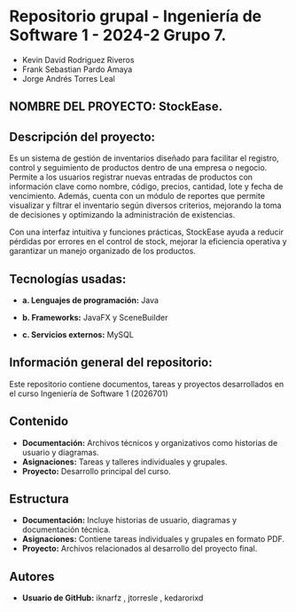 # Repositorio grupal - Ingeniería de Software 1 - 2024-2 Grupo 7.
- Kevin David Rodriguez Riveros
- Frank Sebastian Pardo Amaya
- Jorge Andrés Torres Leal

## NOMBRE DEL PROYECTO: StockEase.

## Descripción del proyecto: 
Es un sistema de gestión de inventarios diseñado para facilitar el registro, control y seguimiento de productos dentro de una empresa o negocio. Permite a los usuarios registrar nuevas entradas de productos con información clave como nombre, código, precios, cantidad, lote y fecha de vencimiento. Además, cuenta con un módulo de reportes que permite visualizar y filtrar el inventario según diversos criterios, mejorando la toma de decisiones y optimizando la administración de existencias.

Con una interfaz intuitiva y funciones prácticas, StockEase ayuda a reducir pérdidas por errores en el control de stock, mejorar la eficiencia operativa y garantizar un manejo organizado de los productos.

## Tecnologías usadas: 

- **a. Lenguajes de programación:** Java

- **b. Frameworks:** JavaFX y SceneBuilder

- **c. Servicios externos:** MySQL

## Información general del repositorio:
Este repositorio contiene documentos, tareas y proyectos desarrollados en el curso Ingeniería de Software 1 (2026701) 
## Contenido  
- **Documentación:** Archivos técnicos y organizativos como historias de usuario y diagramas.  
- **Asignaciones:** Tareas y talleres individuales y grupales.  
- **Proyecto:** Desarrollo principal del curso.  

## Estructura  
- **Documentación:** Incluye historias de usuario, diagramas y documentación técnica.  
- **Asignaciones:** Contiene tareas individuales y grupales en formato PDF.  
- **Proyecto:** Archivos relacionados al desarrollo del proyecto final.  

## Autores  
- **Usuario de GitHub:** iknarfz  , jtorresle , kedarorixd
